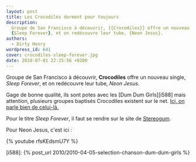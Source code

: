 ```yaml
---
layout: post
title: Les Crocodiles dorment pour toujours
description:
  Groupe de San Francisco à découvrir, {{Crocodiles}} offre un nouveau single,
  {Sleep Forever}, et on redécouvre leur tube, {Neon Jesus}.
authors:
  - Dirty Henry
wordpress_id: 641
cover: crocodiles-sleep-forever.jpg
date: 2010-07-01 22:25:56 +0200
---
```


Groupe de San Francisco à découvrir, **Crocodiles** offre un nouveau single,
_Sleep Forever_, et on redécouvre leur tube, _Neon Jesus_.

Gage de bonne qualité, ils sont potes avec les [Dum Dum Girls][i588] mais
attention, plusieurs groupes baptisés Crocodiles existent sur le net.
[Ici, on parle bien de celui-là.](http://www.myspace.com/crocodilescrocodilescrocodiles)

Pour le titre _Sleep Forever_, il faut se rendre sur le site de
[Stereogum](http://stereogum.com/408972/crocodiles-sleep-forever-stereogum-premiere/mp3s/).

Pour Neon Jesus, c'est ici :

{% youtube rfsKEdsmU7Y %}

[i588]: {% post_url 2010/2010-04-05-selection-chanson-dum-dum-girls %}

